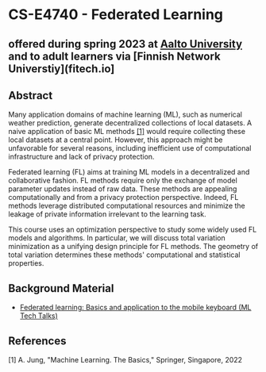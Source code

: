 # CS-E4740 - Federated Learning 
## offered during spring 2023 at [Aalto University](www.aalto.fi) and to adult learners via [Finnish Network Universtiy](fitech.io] 

## Abstract

Many application domains of machine learning (ML), such as numerical weather prediction, generate decentralized 
collections of local datasets. A naive application of basic ML methods [[1]](#1) would require collecting these local datasets 
at a central point. However, this approach might be unfavorable for several reasons, including inefficient use of 
computational infrastructure and lack of privacy protection.

Federated learning (FL) aims at training ML models in a decentralized and collaborative fashion. FL methods require only the 
exchange of model parameter updates instead of raw data. These methods are appealing computationally and from a 
privacy protection perspective. Indeed, FL methods leverage distributed computational resources and minimize the leakage 
of private information irrelevant to the learning task.

This course uses an optimization perspective to study some widely used FL models and algorithms. In particular, we will 
discuss total variation minimization as a unifying design principle for FL methods. The geometry of total variation 
determines these methods' computational and statistical properties. 


## Background Material 

- [Federated learning: Basics and application to the mobile keyboard (ML Tech Talks)](https://www.youtube.com/watch?v=IXI1AjimfmE)


## References
<a id="1">[1]</a> 
A. Jung, "Machine Learning. The Basics," Springer, Singapore, 2022 
